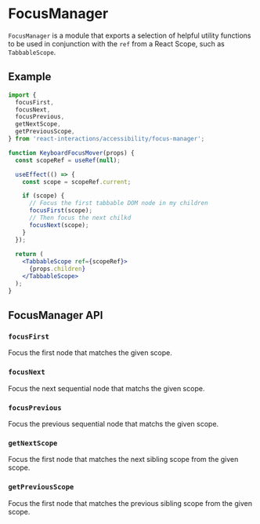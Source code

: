 # FocusManager

`FocusManager` is a module that exports a selection of helpful utility functions to be used
in conjunction with the `ref` from a React Scope, such as `TabbableScope`.

## Example

```jsx
import {
  focusFirst,
  focusNext,
  focusPrevious,
  getNextScope,
  getPreviousScope,
} from 'react-interactions/accessibility/focus-manager';

function KeyboardFocusMover(props) {
  const scopeRef = useRef(null);

  useEffect(() => {
    const scope = scopeRef.current;

    if (scope) {
      // Focus the first tabbable DOM node in my children
      focusFirst(scope);
      // Then focus the next chilkd
      focusNext(scope);
    }
  });
  
  return (
    <TabbableScope ref={scopeRef}>
      {props.children}
    </TabbableScope>
  );
}
```

## FocusManager API

### `focusFirst`

Focus the first node that matches the given scope.

### `focusNext`

Focus the next sequential node that matchs the given scope.

### `focusPrevious`

Focus the previous sequential node that matchs the given scope.

### `getNextScope`

Focus the first node that matches the next sibling scope from the given scope.

### `getPreviousScope`

Focus the first node that matches the previous sibling scope from the given scope.